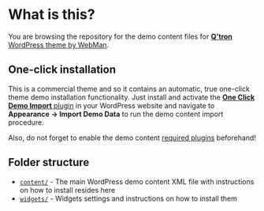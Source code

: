 # What is this?

You are browsing the repository for the demo content files for [**Q'tron** WordPress theme by WebMan](https://www.webmandesign.eu/portfolio/qtron-wordpress-theme/).


## One-click installation

This is a commercial theme and so it contains an automatic, true one-click theme demo installation functionality. Just install and activate the [**One Click Demo Import** plugin](https://wordpress.org/plugins/one-click-demo-import/) in your WordPress website and navigate to **Appearance &rarr; Import Demo Data** to run the demo content import procedure.

Also, do not forget to enable the demo content [required plugins](https://github.com/webmandesign/demo-content/tree/master/qtron/content/#before-you-begin) beforehand!


## Folder structure

* [`content/`](https://github.com/webmandesign/demo-content/tree/master/qtron/content) - The main WordPress demo content XML file with instructions on how to install resides here
* [`widgets/`](https://github.com/webmandesign/demo-content/tree/master/qtron/widgets) - Widgets settings and instructions on how to install them
